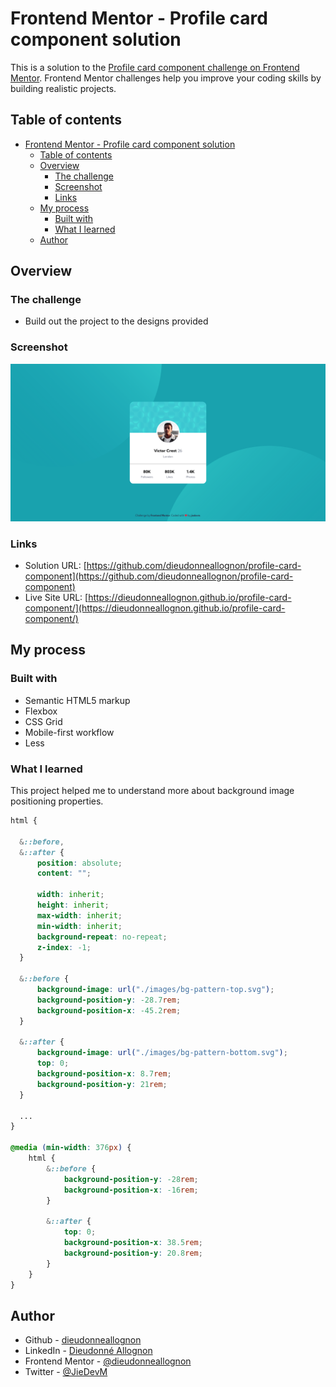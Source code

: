 # Frontend Mentor - Profile card component solution

This is a solution to the [Profile card component challenge on Frontend Mentor](https://www.frontendmentor.io/challenges/profile-card-component-cfArpWshJ). Frontend Mentor challenges help you improve your coding skills by building realistic projects. 

## Table of contents

- [Frontend Mentor - Profile card component solution](#frontend-mentor---profile-card-component-solution)
  - [Table of contents](#table-of-contents)
  - [Overview](#overview)
    - [The challenge](#the-challenge)
    - [Screenshot](#screenshot)
    - [Links](#links)
  - [My process](#my-process)
    - [Built with](#built-with)
    - [What I learned](#what-i-learned)
  - [Author](#author)

## Overview

### The challenge

- Build out the project to the designs provided

### Screenshot

![](./screenshot.png)

### Links

- Solution URL: [https://github.com/dieudonneallognon/profile-card-component](https://github.com/dieudonneallognon/profile-card-component)
- Live Site URL: [https://dieudonneallognon.github.io/profile-card-component/](https://dieudonneallognon.github.io/profile-card-component/)
## My process

### Built with

- Semantic HTML5 markup
- Flexbox
- CSS Grid
- Mobile-first workflow
- Less

### What I learned

This project helped me to understand more about background image positioning properties.

```css
html {

  &::before,
  &::after {
      position: absolute;
      content: "";

      width: inherit;
      height: inherit;
      max-width: inherit;
      min-width: inherit;
      background-repeat: no-repeat;
      z-index: -1;
  }

  &::before {
      background-image: url("./images/bg-pattern-top.svg");
      background-position-y: -28.7rem;
      background-position-x: -45.2rem;
  }

  &::after {
      background-image: url("./images/bg-pattern-bottom.svg");
      top: 0;
      background-position-x: 8.7rem;
      background-position-y: 21rem;
  }

  ...
}

@media (min-width: 376px) {
    html {
        &::before {
            background-position-y: -28rem;
            background-position-x: -16rem;
        }

        &::after {
            top: 0;
            background-position-x: 38.5rem;
            background-position-y: 20.8rem;
        }
    }
}
```

## Author

- Github - [dieudonneallognon](https://github.com/dieudonneallognon)
- LinkedIn - [Dieudonné Allognon](https://www.linkedin.com/in/dieudonn%C3%A9-allognon-200239175/)
- Frontend Mentor - [@dieudonneallognon](https://www.frontendmentor.io/profile/dieudonneallognon)
- Twitter - [@JieDevM](https://twitter.com/JieDevM)
